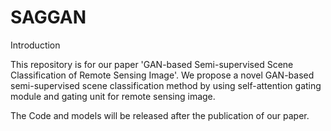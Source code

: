 # SAGGAN


Introduction

This repository is for our paper 'GAN-based Semi-supervised Scene Classification of Remote Sensing Image'. We propose a novel GAN-based semi-supervised scene classification method by using self-attention gating module and gating unit for remote sensing image.

The Code and models will be released after the publication of our paper.
